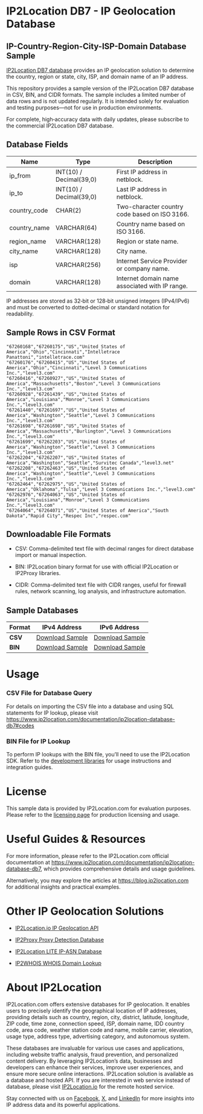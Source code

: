 
# IP2Location DB7 - IP Geolocation Database

## IP-Country-Region-City-ISP-Domain Database Sample

[IP2Location DB7 database](https://www.ip2location.com/database/db7-ip-country-region-city-isp-domain) provides an IP geolocation solution to determine the country, region or state, city, ISP, and domain name of an IP address.

This repository provides a sample version of the IP2Location DB7 database in CSV, BIN, and CIDR formats. The sample includes a limited number of data rows and is not updated regularly. It is intended solely for evaluation and testing purposes—not for use in production environments.

For complete, high‑accuracy data with daily updates, please subscribe to the commercial IP2Location DB7 database.

## Database Fields

| **Name**         | **Type**                    | **Description**                                          |
|------------------|-----------------------------|----------------------------------------------------------|
| ip_from          | INT(10) / Decimal(39,0)     | First IP address in netblock.                            |
| ip_to            | INT(10) / Decimal(39,0)     | Last IP address in netblock.                             |
| country_code     | CHAR(2)                     | Two-character country code based on ISO 3166.            |
| country_name     | VARCHAR(64)                 | Country name based on ISO 3166.                          |
| region_name      | VARCHAR(128)                | Region or state name.                                    |
| city_name        | VARCHAR(128)                | City name.                                               |
| isp              | VARCHAR(256)                | Internet Service Provider or company name.               |
| domain           | VARCHAR(128)                | Internet domain name associated with IP range.           |

IP addresses are stored as 32‑bit or 128‑bit unsigned integers (IPv4/IPv6) and must be converted to dotted‑decimal or standard notation for readability.

## Sample Rows in CSV Format
```csv
"67260168","67260175","US","United States of America","Ohio","Cincinnati","Intelletrace Panattoni","intelletrace.com"
"67260176","67260415","US","United States of America","Ohio","Cincinnati","Level 3 Communications Inc.","level3.com"
"67260416","67260927","US","United States of America","Massachusetts","Boston","Level 3 Communications Inc.","level3.com"
"67260928","67261439","US","United States of America","Louisiana","Monroe","Level 3 Communications Inc.","level3.com"
"67261440","67261697","US","United States of America","Washington","Seattle","Level 3 Communications Inc.","level3.com"
"67261698","67261698","US","United States of America","Massachusetts","Burlington","Level 3 Communications Inc.","level3.com"
"67261699","67262203","US","United States of America","Washington","Seattle","Level 3 Communications Inc.","level3.com"
"67262204","67262207","US","United States of America","Washington","Seattle","Survitec Canada","level3.net"
"67262208","67262463","US","United States of America","Washington","Seattle","Level 3 Communications Inc.","level3.com"
"67262464","67262975","US","United States of America","Oklahoma","Tulsa","Level 3 Communications Inc.","level3.com"
"67262976","67264063","US","United States of America","Louisiana","Monroe","Level 3 Communications Inc.","level3.com"
"67264064","67264071","US","United States of America","South Dakota","Rapid City","Respec Inc","respec.com"
```

## Downloadable File Formats

- CSV: Comma-delimited text file with decimal ranges for direct database import or manual inspection.

- BIN: IP2Location binary format for use with official IP2Location or IP2Proxy libraries.

- CIDR: Comma-delimited text file with CIDR ranges, useful for firewall rules, network scanning, log analysis, and infrastructure automation.

## Sample Databases

| Format       | IPv4 Address                                                                                                         | IPv6 Address                                                                                                         |
|--------------|---------------------------------------------------------------------------------------------------------------------|---------------------------------------------------------------------------------------------------------------------|
| **CSV** | [Download Sample](https://github.com/ip2location/sample-databases/tree/main/IP2Location/DB7/ip2location-db7-sample.ipv4.csv) | [Download Sample](https://github.com/ip2location/sample-databases/tree/main/IP2Location/DB7/ip2location-db7-sample.ipv6.csv) |
| **BIN** | [Download Sample](https://github.com/ip2location/sample-databases/tree/main/IP2Location/DB7/ip2location-db7-sample.ipv4.bin) | [Download Sample](https://github.com/ip2location/sample-databases/tree/main/IP2Location/DB7/ip2location-db7-sample.ipv6.bin) |

# Usage

### CSV File for Database Query

For details on importing the CSV file into a database and using SQL statements for IP lookup, please visit <https://www.ip2location.com/documentation/ip2location-database-db7#codes>

### BIN File for IP Lookup

To perform IP lookups with the BIN file, you’ll need to use the IP2Location SDK. Refer to the [development libraries](https://www.ip2location.com/development-libraries/) for usage instructions and integration guides.

# License

This sample data is provided by IP2Location.com for evaluation purposes. Please refer to the [licensing page](https://www.ip2location.com/licensing) for production licensing and usage.

# Useful Guides & Resources

For more information, please refer to the IP2Location.com official documentation at <https://www.ip2location.com/documentation/ip2location-database-db7>, which provides comprehensive details and usage guidelines.

Alternatively, you may explore the articles at <https://blog.ip2location.com> for additional insights and practical examples.

# Other IP Geolocation Solutions

- [IP2Location.io IP Geolocation API](https://www.ip2location.io)

- [IP2Proxy Proxy Detection Database](https://www.ip2location.com/database/ip2proxy)

- [IP2Location LITE IP-ASN Database](https://lite.ip2location.com/database-asn)

- [IP2WHOIS WHOIS Domain Lookup](https://www.ip2whois.com/)

# About IP2Location

IP2Location.com offers extensive databases for IP geolocation. It enables users to precisely identify the geographical location of IP addresses, providing details such as country, region, city, district, latitude, longitude, ZIP code, time zone, connection speed, ISP, domain name, IDD country code, area code, weather station code and name, mobile carrier, elevation, usage type, address type, advertising category, and autonomous system.

These databases are invaluable for various use cases and applications, including website traffic analysis, fraud prevention, and personalized content delivery. By leveraging IP2Location’s data, businesses and developers can enhance their services, improve user experiences, and ensure more secure online interactions. IP2Location solution is available as a database and hosted API. If you are interested in web service instead of database, please visit [IP2Location.io](https://www.ip2location.io) for the remote hosted service.

Stay connected with us on [Facebook](https://www.facebook.com/ip2location), [X](https://x.com/ip2location), and [LinkedIn](https://www.linkedin.com/company/ip2location) for more insights into IP address data and its powerful applications.